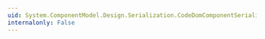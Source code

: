 ```yaml
---
uid: System.ComponentModel.Design.Serialization.CodeDomComponentSerializationService.Serialize(System.ComponentModel.Design.Serialization.SerializationStore,System.Object)
internalonly: False
---
```

